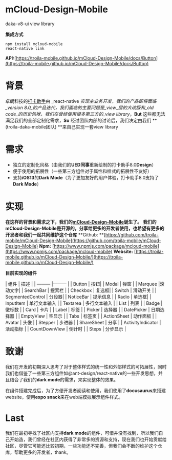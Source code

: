 # mCloud-Design-Mobile
daka-v8-ui view library

**集成方式**
```
npm install mcloud-mobile
react-native link
```
**API:**[https://troila-mobile.github.io/mCloud-Design-Mobile/docs/Button](https://troila-mobile.github.io/mCloud-Design-Mobile/docs/Button)


# 背景

卓朗科技的[打卡助手](https://idaka.vip)由 _react-native _实现主业务开发，我们的产品即将面临_version 8.0_的产品迭代，我们面临的主要问题是_view_层的大改版和_old code_的历史包袱，我们在曾经使用很多第三方的_view library_，**But** 这些都无法满足我们的全部定制化需求，**So** 经过团队内部的讨论后，我们决定由我们 **(troila-daka-mobile团队) **来自己实现一套view library

# 需求

- 独立的定制化风格（由我们的**UED同事**重新绘制的打卡助手8.0**Design**）
- 便于使用的拓展性（一些第三方组件对于属性和样式的拓展性不友好）
- 支持**iOS13**的**Dark Mode**（为了更加友好的用户体验，打卡助手8.0支持了**Dark Mode**）

# 实现

**在这样的背景和需求之下，我们的[mCloud-Design-Mobile](https://troila-mobile.github.io/mCloud-Design-Mobile/)诞生了。**
**我们的mCloud-Design-Mobile是开源的，分享给更多的开发者使用，也希望有更多的开发者和我们一起共同维护这个仓库**
**Github: **[https://github.com/troila-mobile/mCloud-Design-Mobile](https://github.com/troila-mobile/mCloud-Design-Mobile)
**Npm:** [https://www.npmjs.com/package/mcloud-mobile](https://www.npmjs.com/package/mcloud-mobile)
**Website:** [https://troila-mobile.github.io/mCloud-Design-Mobile/](https://troila-mobile.github.io/mCloud-Design-Mobile/)

**目前实现的组件**

| 组件 | 描述 |
| ——— |——— |
| Button | 按钮|
| Modal | 弹窗 |
| Marquee |滚动文字|
| SearchBar | 搜索栏 |
| Checkbox | 复选框|
| Switch | 滑动开关 |
| SegmentedControl | 分段器|
| NoticeBar | 提示信息 |
| Radio | 单选框|
| InputItem | 单行文本输入 |
| Textarea | 多行文本输入 |
| List | 列表 |
| Badge | 徽标数 |
| Card | 卡片 |
| Label | 标签 |
| Picker | 选择器 |
| DatePicker | 日期选择器 |
| EmptyView | 空显示 |
| Tabs | 标签页 |
| ActionSheet | 动作面板 |
| Avatar | 头像 |
| Stepper | 步进器 |
| ShareSheet | 分享 |
| ActivityIndicator | 活动指标 |
| CountDownView | 倒计时 |
| Steps | 分步显示 |

# 致谢

我们在开发的初期深入思考了对于整体样式的统一性和外部样式的可拓展性，同时我们也借鉴了一些第三方组件如@ant-design/react-native的一些开发思想，并且结合了我们的**dark mode**的需求，来实现整体的效果。

在组件搭建完成后，为了方便开发者阅读和使用，我们使用了**docusaurus**来搭建website，使用**expo snack**来在web端模拟展示组件样式。

# Last

我们在最初寻找了社区内支持**dark mode**的组件，可惜并没有找到，所以我们自己开始造，我们曾经在社区内获得了非常多的资源和支持，现在我们也开始贡献给社区，尽管它可能还比较初期，一些功能还不完善，但我们会不断的维护这个仓库，帮助更多的开发者，thank。